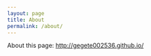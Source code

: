 ```yaml
---
layout: page
title: About
permalink: /about/
---
```


About this page: http://gegete002536.github.io/


